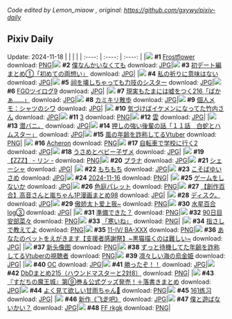 *Code edited by Lemon_miaow , original: https://github.com/gxywy/pixiv-daily*
## Pixiv Daily 
Update: 2024-11-18
|      |      |      |
| :----: | :----: | :----: |
|![](https://pximg.lemonmiaow.xyz/c/240x480/img-master/img/2024/11/17/00/30/14/124366833_p0_master1200.jpg) **#1** [Frostflower](https://www.pixiv.net/artworks/124366833) download: [PNG](https://pximg.lemonmiaow.xyz/img-original/img/2024/11/17/00/30/14/124366833_p0.png)|![](https://pximg.lemonmiaow.xyz/c/240x480/img-master/img/2024/11/16/15/08/37/124348674_p0_master1200.jpg) **#2** [僕なんかいなくても](https://www.pixiv.net/artworks/124348674) download: [JPG](https://pximg.lemonmiaow.xyz/img-original/img/2024/11/16/15/08/37/124348674_p0.jpg)|![](https://pximg.lemonmiaow.xyz/c/240x480/img-master/img/2024/11/16/18/56/27/124347207_p0_master1200.jpg) **#3** [初デート編まとめ①「初めての両想い」](https://www.pixiv.net/artworks/124347207) download: [JPG](https://pximg.lemonmiaow.xyz/img-original/img/2024/11/16/18/56/27/124347207_p0.jpg)|
|![](https://pximg.lemonmiaow.xyz/c/240x480/img-master/img/2024/11/17/17/27/45/124386467_p0_master1200.jpg) **#4** [私の祈りに意味はない](https://www.pixiv.net/artworks/124386467) download: [JPG](https://pximg.lemonmiaow.xyz/img-original/img/2024/11/17/17/27/45/124386467_p0.jpg)|![](https://pximg.lemonmiaow.xyz/c/240x480/img-master/img/2024/11/16/18/25/22/124353752_p0_master1200.jpg) **#5** [祠を壊しちゃっても力技のシスター](https://www.pixiv.net/artworks/124353752) download: [JPG](https://pximg.lemonmiaow.xyz/img-original/img/2024/11/16/18/25/22/124353752_p0.jpg)|![](https://pximg.lemonmiaow.xyz/c/240x480/img-master/img/2024/11/17/22/11/03/124396655_p0_master1200.jpg) **#6** [FGOツイログ9](https://www.pixiv.net/artworks/124396655) download: [JPG](https://pximg.lemonmiaow.xyz/img-original/img/2024/11/17/22/11/03/124396655_p0.jpg)|
|![](https://pximg.lemonmiaow.xyz/c/240x480/img-master/img/2024/11/17/18/33/53/124387428_p0_master1200.jpg) **#7** [現実もたまには嘘をつく216「ばかぁ……」](https://www.pixiv.net/artworks/124387428) download: [JPG](https://pximg.lemonmiaow.xyz/img-original/img/2024/11/17/18/33/53/124387428_p0.jpg)|![](https://pximg.lemonmiaow.xyz/c/240x480/img-master/img/2024/11/17/11/08/10/124377265_p0_master1200.jpg) **#8** [カミキリ散歩](https://www.pixiv.net/artworks/124377265) download: [JPG](https://pximg.lemonmiaow.xyz/img-original/img/2024/11/17/11/08/10/124377265_p0.jpg)|![](https://pximg.lemonmiaow.xyz/c/240x480/img-master/img/2024/11/16/06/00/05/124339003_p0_master1200.jpg) **#9** [個人メモ：シャツのシワ](https://www.pixiv.net/artworks/124339003) download: [JPG](https://pximg.lemonmiaow.xyz/img-original/img/2024/11/16/06/00/05/124339003_p0.jpg)|
|![](https://pximg.lemonmiaow.xyz/c/240x480/img-master/img/2024/11/16/08/59/23/124341335_p0_master1200.jpg) **#10** [気づけばイケメンになってた竹内さん](https://www.pixiv.net/artworks/124341335) download: [JPG](https://pximg.lemonmiaow.xyz/img-original/img/2024/11/16/08/59/23/124341335_p0.jpg)|![](https://pximg.lemonmiaow.xyz/c/240x480/img-master/img/2024/11/16/11/31/38/124344011_p0_master1200.jpg) **#11** [3](https://www.pixiv.net/artworks/124344011) download: [PNG](https://pximg.lemonmiaow.xyz/img-original/img/2024/11/16/11/31/38/124344011_p0.png)|![](https://pximg.lemonmiaow.xyz/c/240x480/img-master/img/2024/11/16/14/37/28/124347962_p0_master1200.jpg) **#12** [雲](https://www.pixiv.net/artworks/124347962) download: [JPG](https://pximg.lemonmiaow.xyz/img-original/img/2024/11/16/14/37/28/124347962_p0.jpg)|
|![](https://pximg.lemonmiaow.xyz/c/240x480/img-master/img/2024/11/16/05/54/01/124338938_p0_master1200.jpg) **#13** [潜バニ。](https://www.pixiv.net/artworks/124338938) download: [JPG](https://pximg.lemonmiaow.xyz/img-original/img/2024/11/16/05/54/01/124338938_p0.jpg)|![](https://pximg.lemonmiaow.xyz/c/240x480/img-master/img/2024/11/16/00/03/27/124332328_p0_master1200.jpg) **#14** [押しの強い後輩の話「１１話　白蛇とハムスター」](https://www.pixiv.net/artworks/124332328) download: [JPG](https://pximg.lemonmiaow.xyz/img-original/img/2024/11/16/00/03/27/124332328_p0.jpg)|![](https://pximg.lemonmiaow.xyz/c/240x480/img-master/img/2024/11/16/21/05/56/124359108_p0_master1200.jpg) **#15** [風の年齢を詐称してるVtuber](https://www.pixiv.net/artworks/124359108) download: [PNG](https://pximg.lemonmiaow.xyz/img-original/img/2024/11/16/21/05/56/124359108_p0.png)|
|![](https://pximg.lemonmiaow.xyz/c/240x480/img-master/img/2024/11/17/01/07/02/124367988_p0_master1200.jpg) **#16** [Acheron](https://www.pixiv.net/artworks/124367988) download: [PNG](https://pximg.lemonmiaow.xyz/img-original/img/2024/11/17/01/07/02/124367988_p0.png)|![](https://pximg.lemonmiaow.xyz/c/240x480/img-master/img/2024/11/16/00/30/02/124333364_p0_master1200.jpg) **#17** [自転車で学校に行く2](https://www.pixiv.net/artworks/124333364) download: [JPG](https://pximg.lemonmiaow.xyz/img-original/img/2024/11/16/00/30/02/124333364_p0.jpg)|![](https://pximg.lemonmiaow.xyz/c/240x480/img-master/img/2024/11/16/00/09/43/124332667_p0_master1200.jpg) **#18** [うさめとベビー子ザメ](https://www.pixiv.net/artworks/124332667) download: [JPG](https://pximg.lemonmiaow.xyz/img-original/img/2024/11/16/00/09/43/124332667_p0.jpg)|
|![](https://pximg.lemonmiaow.xyz/c/240x480/img-master/img/2024/11/16/09/54/47/124342166_p0_master1200.jpg) **#19** [【ZZZ】 -  リン  -](https://www.pixiv.net/artworks/124342166) download: [PNG](https://pximg.lemonmiaow.xyz/img-original/img/2024/11/16/09/54/47/124342166_p0.png)|![](https://pximg.lemonmiaow.xyz/c/240x480/img-master/img/2024/11/16/00/05/17/124332444_p0_master1200.jpg) **#20** [プラナ](https://www.pixiv.net/artworks/124332444) download: [JPG](https://pximg.lemonmiaow.xyz/img-original/img/2024/11/16/00/05/17/124332444_p0.jpg)|![](https://pximg.lemonmiaow.xyz/c/240x480/img-master/img/2024/11/17/15/18/31/124382999_p0_master1200.jpg) **#21** [シェーシャ](https://www.pixiv.net/artworks/124382999) download: [JPG](https://pximg.lemonmiaow.xyz/img-original/img/2024/11/17/15/18/31/124382999_p0.jpg)|
|![](https://pximg.lemonmiaow.xyz/c/240x480/img-master/img/2024/11/16/00/11/36/124332736_p0_master1200.jpg) **#22** [もちもち](https://www.pixiv.net/artworks/124332736) download: [JPG](https://pximg.lemonmiaow.xyz/img-original/img/2024/11/16/00/11/36/124332736_p0.jpg)|![](https://pximg.lemonmiaow.xyz/c/240x480/img-master/img/2024/11/17/00/25/15/124366605_p0_master1200.jpg) **#23** [こそばゆいさめ](https://www.pixiv.net/artworks/124366605) download: [JPG](https://pximg.lemonmiaow.xyz/img-original/img/2024/11/17/00/25/15/124366605_p0.jpg)|![](https://pximg.lemonmiaow.xyz/c/240x480/img-master/img/2024/11/16/02/31/59/124336294_p0_master1200.jpg) **#24** [2024-11-16](https://www.pixiv.net/artworks/124336294) download: [PNG](https://pximg.lemonmiaow.xyz/img-original/img/2024/11/16/02/31/59/124336294_p0.png)|
|![](https://pximg.lemonmiaow.xyz/c/240x480/img-master/img/2024/11/16/00/00/07/124331913_p0_master1200.jpg) **#25** [ゲームをしないか](https://www.pixiv.net/artworks/124331913) download: [JPG](https://pximg.lemonmiaow.xyz/img-original/img/2024/11/16/00/00/07/124331913_p0.jpg)|![](https://pximg.lemonmiaow.xyz/c/240x480/img-master/img/2024/11/16/18/23/44/124353710_p0_master1200.jpg) **#26** [色庭パレット](https://www.pixiv.net/artworks/124353710) download: [PNG](https://pximg.lemonmiaow.xyz/img-original/img/2024/11/16/18/23/44/124353710_p0.png)|![](https://pximg.lemonmiaow.xyz/c/240x480/img-master/img/2024/11/16/00/17/21/124332196_p0_master1200.jpg) **#27** [【創作百合】高音さんと嵐ちゃん1P漫画まとめ98](https://www.pixiv.net/artworks/124332196) download: [JPG](https://pximg.lemonmiaow.xyz/img-original/img/2024/11/16/00/17/21/124332196_p0.jpg)|
|![](https://pximg.lemonmiaow.xyz/c/240x480/img-master/img/2024/11/16/09/34/04/124341722_p0_master1200.jpg) **#28** [ディスク。](https://www.pixiv.net/artworks/124341722) download: [JPG](https://pximg.lemonmiaow.xyz/img-original/img/2024/11/16/09/34/04/124341722_p0.jpg)|![](https://pximg.lemonmiaow.xyz/c/240x480/img-master/img/2024/11/17/16/25/23/124384641_p0_master1200.jpg) **#29** [傲娇太卜爱上我~](https://www.pixiv.net/artworks/124384641) download: [PNG](https://pximg.lemonmiaow.xyz/img-original/img/2024/11/17/16/25/23/124384641_p0.png)|![](https://pximg.lemonmiaow.xyz/c/240x480/img-master/img/2024/11/17/00/30/45/124366869_p0_master1200.jpg) **#30** [水星百合log③](https://www.pixiv.net/artworks/124366869) download: [JPG](https://pximg.lemonmiaow.xyz/img-original/img/2024/11/17/00/30/45/124366869_p0.jpg)|
|![](https://pximg.lemonmiaow.xyz/c/240x480/img-master/img/2024/11/16/00/06/04/124332491_p0_master1200.jpg) **#31** [準備できた？](https://www.pixiv.net/artworks/124332491) download: [PNG](https://pximg.lemonmiaow.xyz/img-original/img/2024/11/16/00/06/04/124332491_p0.png)|![](https://pximg.lemonmiaow.xyz/c/240x480/img-master/img/2024/11/16/20/34/18/124357915_p0_master1200.jpg) **#32** [90日目 安部菜々](https://www.pixiv.net/artworks/124357915) download: [PNG](https://pximg.lemonmiaow.xyz/img-original/img/2024/11/16/20/34/18/124357915_p0.png)|![](https://pximg.lemonmiaow.xyz/c/240x480/img-master/img/2024/11/16/23/51/01/124364919_p0_master1200.jpg) **#33** [「寒いね」](https://www.pixiv.net/artworks/124364919) download: [PNG](https://pximg.lemonmiaow.xyz/img-original/img/2024/11/16/23/51/01/124364919_p0.png)|
|![](https://pximg.lemonmiaow.xyz/c/240x480/img-master/img/2024/11/17/18/33/17/124388597_p0_master1200.jpg) **#34** [指さしで教えてよ](https://www.pixiv.net/artworks/124388597) download: [PNG](https://pximg.lemonmiaow.xyz/img-original/img/2024/11/17/18/33/17/124388597_p0.png)|![](https://pximg.lemonmiaow.xyz/c/240x480/img-master/img/2024/11/16/01/04/34/124334328_p0_master1200.jpg) **#35** [11-Ⅳ/ BA-ⅩⅩⅩ](https://www.pixiv.net/artworks/124334328) download: [PNG](https://pximg.lemonmiaow.xyz/img-original/img/2024/11/16/01/04/34/124334328_p0.png)|![](https://pximg.lemonmiaow.xyz/c/240x480/img-master/img/2024/11/16/19/22/02/124355531_p0_master1200.jpg) **#36** [あなたのペットをえがきます【支援者感謝祭】~黒猫描くのは難しい~](https://www.pixiv.net/artworks/124355531) download: [JPG](https://pximg.lemonmiaow.xyz/img-original/img/2024/11/16/19/22/02/124355531_p0.jpg)|
|![](https://pximg.lemonmiaow.xyz/c/240x480/img-master/img/2024/11/16/10/55/39/124343309_p0_master1200.jpg) **#37** [新头像图](https://www.pixiv.net/artworks/124343309) download: [PNG](https://pximg.lemonmiaow.xyz/img-original/img/2024/11/16/10/55/39/124343309_p0.png)|![](https://pximg.lemonmiaow.xyz/c/240x480/img-master/img/2024/11/17/23/15/01/124399299_p0_master1200.jpg) **#38** [ずっと待機してた年齢を詐称してるVtuberの視聴者](https://www.pixiv.net/artworks/124399299) download: [PNG](https://pximg.lemonmiaow.xyz/img-original/img/2024/11/17/23/15/01/124399299_p0.png)|![](https://pximg.lemonmiaow.xyz/c/240x480/img-master/img/2024/11/17/10/05/39/124376082_p0_master1200.jpg) **#39** [凛々しい海の烏金姫](https://www.pixiv.net/artworks/124376082) download: [JPG](https://pximg.lemonmiaow.xyz/img-original/img/2024/11/17/10/05/39/124376082_p0.jpg)|
|![](https://pximg.lemonmiaow.xyz/c/240x480/img-master/img/2024/11/16/22/23/58/124361905_p0_master1200.jpg) **#40** [OC](https://www.pixiv.net/artworks/124361905) download: [JPG](https://pximg.lemonmiaow.xyz/img-original/img/2024/11/16/22/23/58/124361905_p0.jpg)|![](https://pximg.lemonmiaow.xyz/c/240x480/img-master/img/2024/11/16/05/51/51/124338912_p0_master1200.jpg) **#41** [勝ったぞ！！](https://www.pixiv.net/artworks/124338912) download: [JPG](https://pximg.lemonmiaow.xyz/img-original/img/2024/11/16/05/51/51/124338912_p0.jpg)|![](https://pximg.lemonmiaow.xyz/c/240x480/img-master/img/2024/11/17/02/07/38/124369496_p0_master1200.jpg) **#42** [DbDまとめ215（ハウンドマスターと2対8）](https://www.pixiv.net/artworks/124369496) download: [PNG](https://pximg.lemonmiaow.xyz/img-original/img/2024/11/17/02/07/38/124369496_p0.png)|
|![](https://pximg.lemonmiaow.xyz/c/240x480/img-master/img/2024/11/16/07/28/17/124340086_p0_master1200.jpg) **#43** [『すだちの魔王城』第⑨巻＆公式グッズ発売！＋落書きまとめ](https://www.pixiv.net/artworks/124340086) download: [JPG](https://pximg.lemonmiaow.xyz/img-original/img/2024/11/16/07/28/17/124340086_p0.jpg)|![](https://pximg.lemonmiaow.xyz/c/240x480/img-master/img/2024/11/16/18/54/38/124354563_p0_master1200.jpg) **#44** [よく見て欲しい甘雨ちゃん👀](https://www.pixiv.net/artworks/124354563) download: [PNG](https://pximg.lemonmiaow.xyz/img-original/img/2024/11/16/18/54/38/124354563_p0.png)|![](https://pximg.lemonmiaow.xyz/c/240x480/img-master/img/2024/11/16/14/19/39/124347604_p0_master1200.jpg) **#45** [161练习](https://www.pixiv.net/artworks/124347604) download: [JPG](https://pximg.lemonmiaow.xyz/img-original/img/2024/11/16/14/19/39/124347604_p0.jpg)|
|![](https://pximg.lemonmiaow.xyz/c/240x480/img-master/img/2024/11/16/00/13/41/124332809_p0_master1200.jpg) **#46** [新作《飞走吧》](https://www.pixiv.net/artworks/124332809) download: [JPG](https://pximg.lemonmiaow.xyz/img-original/img/2024/11/16/00/13/41/124332809_p0.jpg)|![](https://pximg.lemonmiaow.xyz/c/240x480/img-master/img/2024/11/17/00/12/11/124366167_p0_master1200.jpg) **#47** [僕と遊ばないかい？](https://www.pixiv.net/artworks/124366167) download: [JPG](https://pximg.lemonmiaow.xyz/img-original/img/2024/11/17/00/12/11/124366167_p0.jpg)|![](https://pximg.lemonmiaow.xyz/c/240x480/img-master/img/2024/11/16/03/53/25/124337716_p0_master1200.jpg) **#48** [FF rkgk](https://www.pixiv.net/artworks/124337716) download: [PNG](https://pximg.lemonmiaow.xyz/img-original/img/2024/11/16/03/53/25/124337716_p0.png)|
